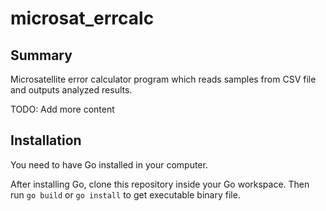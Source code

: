 # microsat_errcalc

## Summary

Microsatellite error calculator program which reads samples from CSV file and outputs analyzed results.

TODO: Add more content

## Installation

You need to have Go installed in your computer.

After installing Go, clone this repository inside your Go workspace. Then run `go build` or `go install` to get executable binary file.
